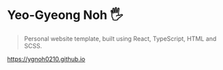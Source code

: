 # Yeo-Gyeong Noh 🖐
> Personal website template, built using React, TypeScript, HTML and SCSS.

https://ygnoh0210.github.io

